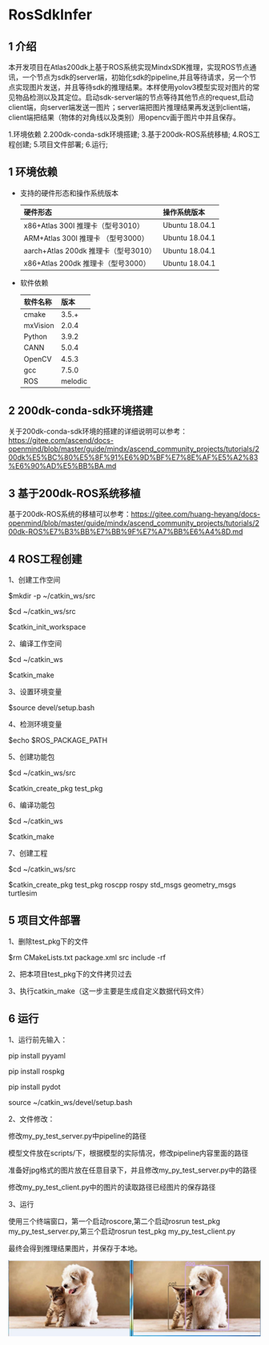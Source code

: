 # RosSdkInfer

## 1 介绍

本开发项目在Atlas200dk上基于ROS系统实现MindxSDK推理，实现ROS节点通讯，一个节点为sdk的server端，初始化sdk的pipeline,并且等待请求，另一个节点实现图片发送，并且等待sdk的推理结果。本样使用yolov3模型实现对图片的常见物品检测以及其定位。启动sdk-server端的节点等待其他节点的request,启动client端，向server端发送一图片；server端把图片推理结果再发送到client端，client端把结果（物体的对角线以及类别）用opencv画于图片中并且保存。

1.环境依赖
2.200dk-conda-sdk环境搭建;
3.基于200dk-ROS系统移植;
4.ROS工程创建;
5.项目文件部署;
6.运行;


## 1 环境依赖

* 支持的硬件形态和操作系统版本

  | 硬件形态                              | 操作系统版本   |
  | ------------------------------------- | -------------- |
  | x86+Atlas 300I 推理卡（型号3010）  | Ubuntu 18.04.1 |
  | ARM+Atlas 300I 推理卡 （型号3000）    | Ubuntu 18.04.1 |
  | aarch+Atlas 200dk 推理卡（型号3010）  | Ubuntu 18.04.1 |
  | x86+Atlas 200dk 推理卡（型号3000）  | Ubuntu 18.04.1 |

* 软件依赖

  | 软件名称 | 版本  |
  | -------- | ----- |
  | cmake    | 3.5.+ |
  | mxVision | 2.0.4 |
  | Python   | 3.9.2 |
  | CANN   | 5.0.4 |
  | OpenCV   | 4.5.3 |
  | gcc      | 7.5.0 |
  | ROS      | melodic |

## 2 200dk-conda-sdk环境搭建

关于200dk-conda-sdk环境的搭建的详细说明可以参考：https://gitee.com/ascend/docs-openmind/blob/master/guide/mindx/ascend_community_projects/tutorials/200dk%E5%BC%80%E5%8F%91%E6%9D%BF%E7%8E%AF%E5%A2%83%E6%90%AD%E5%BB%BA.md

## 3 基于200dk-ROS系统移植

基于200dk-ROS系统的移植可以参考：https://gitee.com/huang-heyang/docs-openmind/blob/master/guide/mindx/ascend_community_projects/tutorials/200dk-ROS%E7%B3%BB%E7%BB%9F%E7%A7%BB%E6%A4%8D.md

## 4 ROS工程创建

1、创建工作空间

$mkdir -p ~/catkin_ws/src

$cd ~/catkin_ws/src

$catkin_init_workspace

2、编译工作空间

$cd ~/catkin_ws

$catkin_make

3、设置环境变量

$source devel/setup.bash

4、检测环境变量

$echo $ROS_PACKAGE_PATH

5、创建功能包

$cd ~/catkin_ws/src

$catkin_create_pkg test_pkg

6、编译功能包

$cd ~/catkin_ws

$catkin_make

7、创建工程

$cd ~/catkin_ws/src

$catkin_create_pkg test_pkg roscpp rospy std_msgs geometry_msgs turtlesim

## 5 项目文件部署

1、删除test_pkg下的文件

$rm CMakeLists.txt package.xml src include -rf

2、把本项目test_pkg下的文件拷贝过去

3、执行catkin_make（这一步主要是生成自定义数据代码文件）

## 6 运行

1、运行前先输入：

pip install pyyaml

pip install rospkg

pip install pydot

source ~/catkin_ws/devel/setup.bash

2、文件修改：

修改my_py_test_server.py中pipeline的路径

模型文件放在scripts/下，根据模型的实际情况，修改pipeline内容里面的路径

准备好jpg格式的图片放在任意目录下，并且修改my_py_test_server.py中的路径

修改my_py_test_client.py中的图片的读取路径已经图片的保存路径

3、运行

使用三个终端窗口，第一个启动roscore,第二个启动rosrun test_pkg my_py_test_server.py,第三个启动rosrun test_pkg my_py_test_client.py

最终会得到推理结果图片，并保存于本地。

![输入图片说明](../figures/result.jpg "result.jpg")
